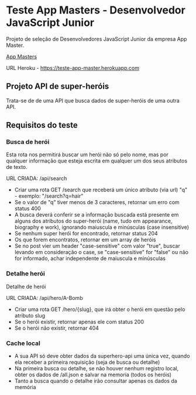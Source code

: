 # Teste App Masters - Desenvolvedor JavaScript Junior

Projeto de seleção de Desenvolvedores JavaScript Junior da empresa App Master.

[App Masters](https://appmasters.io/pt/)

URL Heroku - <https://teste-app-master.herokuapp.com>

## Projeto API de super-heróis

Trata-se de de uma API que busca dados de super-heróis de uma outra API.

## Requisitos do teste

### Busca de herói

Esta rota nos permitirá buscar um herói não só pelo nome, mas por qualquer informação que esteja escrita em qualquer um dos seus atributos de texto.

URL CRIADA: /api/search

- Criar uma rota GET /search que receberá um único atributo (via url) "q" - exemplo: "/search?q=hair"
- Se o valor de "q" tiver menos de 3 caracteres, retornar um erro com status 400
- A busca deverá conferir se a informação buscada está presente em alguns dos atributos do super-herói (name, tudo em appearance, biography e work), ignorando maiuscula e minúsculas (case insensitive)
- Se nenhum super herói for encontrado, retornar status 204
- Os que forem encontratos, retornar em um array de heróis
- Se no post vier um header "case-sensitive" com valor "true", buscar levando em consideração o case, se "case-sensitive" for "false" ou não for informado, achar independente de maiuscula e minúsculas

### Detalhe herói

Detalhe de herói

URL CRIADA: /api/hero/A-Bomb

- Criar uma rota GET /hero/{slug}, que irá obter o herói em questão pelo atributo slug
- Se o herói existir, retornar apenas ele com status 200
- Se o herói não existir, retornar 404

### Cache local

- A sua API só deve obter dados da superhero-api uma única vez, quando ela receber a primeira requisição (seja de busca ou detalhe)
- Na primeira busca ou detalhe, se não houver nenhum registro local, obter os dados de /all.json e salvar na memoria (todos os heróis)
- Tanto a busca quando o detalhe irão consultar apenas os dados da memória
